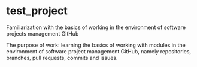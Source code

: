 # test_project
Familiarization with the basics of working in the environment of software projects management GitHub

The purpose of work: learning the basics of working with modules in the environment of software project management GitHub, namely repositories, branches, pull requests, commits and issues.
